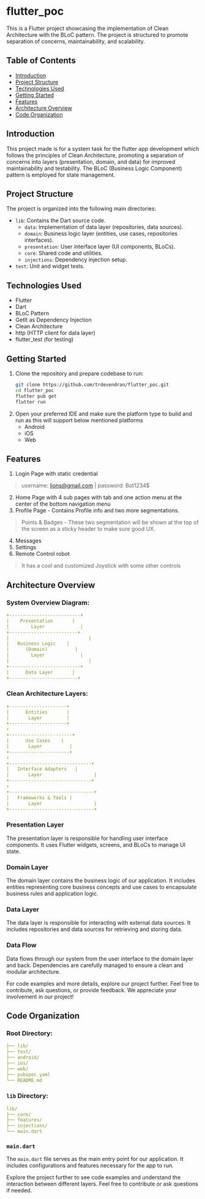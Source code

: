 # flutter_poc

This is a Flutter project showcasing the implementation of Clean Architecture with the BLoC pattern.
The project is structured to promote separation of concerns, maintainability, and scalability.

## Table of Contents

- [Introduction](#introduction)
- [Project Structure](#project-structure)
- [Technologies Used](#technologies-used)
- [Getting Started](#getting-started)
- [Features](#features)
- [Architecture Overview](#architecture-overview)
- [Code Organization](#code-organization)

## Introduction

This project made is for a system task for the flutter app development which follows the principles
of Clean Architecture, promoting a separation of concerns into layers (presentation, domain, and
data) for improved maintainability and testability. The BLoC (Business Logic Component) pattern is
employed for state management.

## Project Structure

The project is organized into the following main directories:

- `lib`: Contains the Dart source code.
    - `data`: Implementation of data layer (repositories, data sources).
    - `domain`: Business logic layer (entities, use cases, repositories interfaces).
    - `presentation`: User interface layer (UI components, BLoCs).
    - `core`: Shared code and utilities.
    - `injections`: Dependency injection setup.
- `test`: Unit and widget tests.

## Technologies Used

- Flutter
- Dart
- BLoC Pattern
- GetIt as Dependency Injection
- Clean Architecture
- http (HTTP client for data layer)
- flutter_test (for testing)

## Getting Started

1. Clone the repository and prepare codebase to run:
   ```bash
   git clone https://github.com/trdevendran/flutter_poc.git
   cd flutter_poc
   flutter pub get
   flutter run
2. Open your preferred IDE and make sure the platform type to build and run as this will support below mentioned platforms
    - Android
    - iOS
    - Web

## Features
1. Login Page with static credential
> username: lions@gmail.com | password: Bot1234$
2. Home Page with 4 sub pages with tab and one action menu at the center of the bottom navigation menu
3. Profile Page - Contains Profile info and two more segmentations.
> Points & Badges - These two segmentation will be shown at the top of the screen as a sticky header to make sure good UX.
4. Messages
5. Settings
6. Remote Control robot
> It has a cool and customized Joystick with some other controls

## Architecture Overview

### System Overview Diagram:
```yaml
+--------------------------+
|    Presentation       |
|        Layer             |
+-------------------------+
|                             |
|   Business Logic    |
|      (Domain)          |
|        Layer             |
|                             |
+--------------------------+
|      Data Layer       |
+-------------------------+
```

### Clean Architecture Layers:
```yaml
+---------------------+
|      Entities       |
|       Layer         |
+---------------------+
↑
+-----------------------+
|      Use Cases    |
|       Layer          |
+----------------------+
↑
+------------------------------+
|   Interface Adapters   |
|       Layer                   |
+------------------------------+
↑
+-------------------------------+
|   Frameworks & Tools |
|       Layer                   |
+-------------------------------+
```

### Presentation Layer

The presentation layer is responsible for handling user interface components. It uses Flutter widgets, screens, and BLoCs to manage UI state.

### Domain Layer

The domain layer contains the business logic of our application. It includes entities representing core business concepts and use cases to encapsulate business rules and application logic.

### Data Layer

The data layer is responsible for interacting with external data sources. It includes repositories and data sources for retrieving and storing data.

### Data Flow

Data flows through our system from the user interface to the domain layer and back. Dependencies are carefully managed to ensure a clean and modular architecture.

For code examples and more details, explore our project further. Feel free to contribute, ask questions, or provide feedback. We appreciate your involvement in our project!

## Code Organization
### Root Directory:
```yaml
├── lib/
├── test/
├── android/
├── ios/
├── web/
├── pubspec.yaml
└── README.md
```
### `lib` Directory:
```yaml
lib/
├── core/
├── features/
├── injections/
└── main.dart
```

### `main.dart`

The `main.dart` file serves as the main entry point for our application. It includes configurations and features necessary for the app to run.

Explore the project further to see code examples and understand the interaction between different layers. Feel free to contribute or ask questions if needed.
